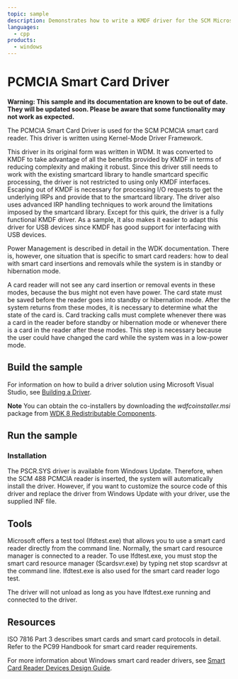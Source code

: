 ```yaml
---
topic: sample
description: Demonstrates how to write a KMDF driver for the SCM Microsystems PCMCIA smart card reader.
languages:
  - cpp
products:
  - windows
---
```


<!---
    name: PCMCIA Smart Card Driver
    platform: KMDF
    language: cpp
    category: SmartCard
    description: Demonstrates how to write a KMDF driver for the SCM Microsystems PCMCIA smart card reader.
    samplefwlink: http://go.microsoft.com/fwlink/p/?LinkId=617968
--->

# PCMCIA Smart Card Driver

**Warning: This sample and its documentation are known to be out of date. They will be updated soon. Please be aware that some functionality may not work as expected.**

The PCMCIA Smart Card Driver is used for the SCM PCMCIA smart card reader. This driver is written using Kernel-Mode Driver Framework.

This driver in its original form was written in WDM. It was converted to KMDF to take advantage of all the benefits provided by KMDF in terms of reducing complexity and making it robust. Since this driver still needs to work with the existing smartcard library to handle smartcard specific processing, the driver is not restricted to using only KMDF interfaces. Escaping out of KMDF is necessary for processing I/O requests to get the underlying IRPs and provide that to the smartcard library. The driver also uses advanced IRP handling techniques to work around the limitations imposed by the smartcard library. Except for this quirk, the driver is a fully functional KMDF driver. As a sample, it also makes it easier to adapt this driver for USB devices since KMDF has good support for interfacing with USB devices.

Power Management is described in detail in the WDK documentation. There is, however, one situation that is specific to smart card readers: how to deal with smart card insertions and removals while the system is in standby or hibernation mode.

A card reader will not see any card insertion or removal events in these modes, because the bus might not even have power. The card state must be saved before the reader goes into standby or hibernation mode. After the system returns from these modes, it is necessary to determine what the state of the card is. Card tracking calls must complete whenever there was a card in the reader before standby or hibernation mode or whenever there is a card in the reader after these modes. This step is necessary because the user could have changed the card while the system was in a low-power mode.

## Build the sample

For information on how to build a driver solution using Microsoft Visual Studio, see [Building a Driver](http://msdn.microsoft.com/en-us/library/windows/hardware/ff554644).

**Note** You can obtain the co-installers by downloading the *wdfcoinstaller.msi* package from [WDK 8 Redistributable Components](http://go.microsoft.com/fwlink/p/?LinkID=226396).

## Run the sample

### Installation

The PSCR.SYS driver is available from Windows Update. Therefore, when the SCM 488 PCMCIA reader is inserted, the system will automatically install the driver. However, if you want to customize the source code of this driver and replace the driver from Windows Update with your driver, use the supplied INF file.

## Tools

Microsoft offers a test tool (Ifdtest.exe) that allows you to use a smart card reader directly from the command line. Normally, the smart card resource manager is connected to a reader. To use Ifdtest.exe, you must stop the smart card resource manager (Scardsvr.exe) by typing net stop scardsvr at the command line. Ifdtest.exe is also used for the smart card reader logo test.

The driver will not unload as long as you have Ifdtest.exe running and connected to the driver.

## Resources

ISO 7816 Part 3 describes smart cards and smart card protocols in detail. Refer to the PC99 Handbook for smart card reader requirements.

For more information about Windows smart card reader drivers, see [Smart Card Reader Devices Design Guide](http://msdn.microsoft.com/en-us/library/windows/hardware/).
